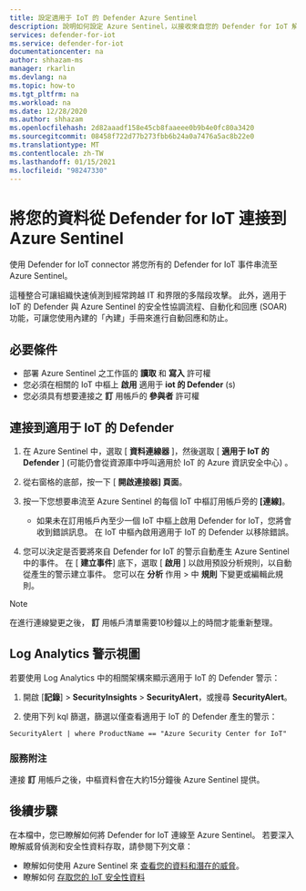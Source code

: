 ```yaml
---
title: 設定適用于 IoT 的 Defender Azure Sentinel
description: 說明如何設定 Azure Sentinel，以接收來自您的 Defender for IoT 解決方案的資料。
services: defender-for-iot
ms.service: defender-for-iot
documentationcenter: na
author: shhazam-ms
manager: rkarlin
ms.devlang: na
ms.topic: how-to
ms.tgt_pltfrm: na
ms.workload: na
ms.date: 12/28/2020
ms.author: shhazam
ms.openlocfilehash: 2d82aaadf158e45cb8faaeee0b9b4e0fc80a3420
ms.sourcegitcommit: 08458f722d77b273fbb6b24a0a7476a5ac8b22e0
ms.translationtype: MT
ms.contentlocale: zh-TW
ms.lasthandoff: 01/15/2021
ms.locfileid: "98247330"
---
```

# <a name="connect-your-data-from-defender-for-iot-to-azure-sentinel"></a>將您的資料從 Defender for IoT 連接到 Azure Sentinel 

使用 Defender for IoT connector 將您所有的 Defender for IoT 事件串流至 Azure Sentinel。 

這種整合可讓組織快速偵測到經常跨越 IT 和界限的多階段攻擊。 此外，適用于 IoT 的 Defender 與 Azure Sentinel 的安全性協調流程、自動化和回應 (SOAR) 功能，可讓您使用內建的「內建」手冊來進行自動回應和防止。 

## <a name="prerequisites"></a>必要條件

- 部署 Azure Sentinel 之工作區的 **讀取** 和 **寫入** 許可權
- 您必須在相關的 IoT 中樞上 **啟用** 適用于 **iot 的 Defender** (s) 
- 您必須具有想要連接之 **訂** 用帳戶的 **參與者** 許可權

## <a name="connect-to-defender-for-iot"></a>連接到適用于 IoT 的 Defender

1. 在 Azure Sentinel 中，選取 [ **資料連線器** ]，然後選取 [ **適用于 IoT 的 Defender** ] (可能仍會從資源庫中呼叫適用於 IoT 的 Azure 資訊安全中心) 。

1. 從右窗格的底部，按一下 [ **開啟連接器] 頁面**。

1. 按一下您想要串流至 Azure Sentinel 的每個 IoT 中樞訂用帳戶旁的 **[連線]**。
    - 如果未在訂用帳戶內至少一個 IoT 中樞上啟用 Defender for IoT，您將會收到錯誤訊息。 在 IoT 中樞內啟用適用于 IoT 的 Defender 以移除錯誤。

1. 您可以決定是否要將來自 Defender for IoT 的警示自動產生 Azure Sentinel 中的事件。 在 [ **建立事件**] 底下，選取 [ **啟用** ] 以啟用預設分析規則，以自動從產生的警示建立事件。 您可以在 **分析** 作用  >  中 **規則** 下變更或編輯此規則。

> [!NOTE]
> 在進行連線變更之後， **訂** 用帳戶清單需要10秒鐘以上的時間才能重新整理。 

## <a name="log-analytics-alert-view"></a>Log Analytics 警示視圖

若要使用 Log Analytics 中的相關架構來顯示適用于 IoT 的 Defender 警示：

1. 開啟 [**記錄**]  >  **SecurityInsights**  >  **SecurityAlert**，或搜尋 **SecurityAlert**。

1. 使用下列 kql 篩選，篩選以僅查看適用于 IoT 的 Defender 產生的警示：

```kusto
SecurityAlert | where ProductName == "Azure Security Center for IoT"
```

### <a name="service-notes"></a>服務附注

連接 **訂** 用帳戶之後，中樞資料會在大約15分鐘後 Azure Sentinel 提供。

## <a name="next-steps"></a>後續步驟

在本檔中，您已瞭解如何將 Defender for IoT 連線至 Azure Sentinel。 若要深入瞭解威脅偵測和安全性資料存取，請參閱下列文章：

- 瞭解如何使用 Azure Sentinel 來 [查看您的資料和潛在的威脅](../sentinel/quickstart-get-visibility.md)。
- 瞭解如何 [存取您的 IoT 安全性資料](how-to-security-data-access.md)